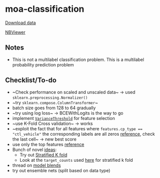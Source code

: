 # moa-classification
[Download data](https://www.kaggle.com/c/lish-moa/data)

[NBViewer](https://nbviewer.jupyter.org/github/Mainakdeb/moa-classification/blob/master/moa-classification.ipynb)

## Notes
* This is not a multilabel classification problem. This is a multilabel probability prediction problem


## Checklist/To-do
* ~Check performance on scaled and unscaled data~ -> used `sklearn.preprocessing.Normalizer()`
* ~try `sklearn.compose.ColumnTransformer`~
* batch size goes from 128 to 64 gradually 
* ~try using log loss~ -> BCEWithLogits is the way to go 
* implement [`VarianceThreshold`](https://scikit-learn.org/stable/modules/generated/sklearn.feature_selection.VarianceThreshold.html) for feature selection
* ~use K-Fold Cross validation~  -> works 
* ~exploit the fact that for all features where `features.cp_type ==  "ctl_vehicle"` the corresponding labels are all zeros [reference](https://www.kaggle.com/nicohrubec/pytorch-multilabel-neural-network), check the last cell~ -> new best score
* use only the top features [reference](https://www.kaggle.com/simakov/keras-multilabel-neural-network-v1-2)
* Bunch of novel [ideas](https://www.kaggle.com/c/lish-moa/discussion/183377): 
  * Try out [Stratified K fold](https://scikit-learn.org/stable/modules/generated/sklearn.model_selection.StratifiedKFold.html) 
  * Look at the `target_counts` used [here](https://www.kaggle.com/gogo827jz/fork-of-keras-multilabel-neural-network) for stratified k fold 
* thread on [model blends](https://www.kaggle.com/c/lish-moa/discussion/185650)
* try out ensemble nets (split based on data type)
